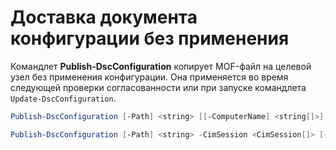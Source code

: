 # Доставка документа конфигурации без применения

Командлет **Publish-DscConfiguration** копирует MOF-файл на целевой узел без применения конфигурации. Она применяется во время следующей проверки согласованности или при запуске командлета `Update-DscConfiguration`.

```powershell
Publish-DscConfiguration [-Path] <string> [[-ComputerName] <string[]>] [-Force] [-Credential <pscredential>] [-ThrottleLimit <int>] [-WhatIf] [-Confirm] [<CommonParameters>]

Publish-DscConfiguration [-Path] <string> -CimSession <CimSession[]> [-Force] [-ThrottleLimit <int>] [-WhatIf] [-Confirm] [<CommonParameters>]
```
<!--HONumber=Mar16_HO2-->
